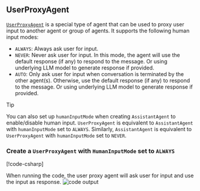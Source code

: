 ## UserProxyAgent

[`UserProxyAgent`](../api/AutoGen.UserProxyAgent.yml) is a special type of agent that can be used to proxy user input to another agent or group of agents. It supports the following human input modes:
- `ALWAYS`: Always ask user for input.
- `NEVER`: Never ask user for input. In this mode, the agent will use the default response (if any) to respond to the message. Or using underlying LLM model to generate response if provided.
- `AUTO`: Only ask user for input when conversation is terminated by the other agent(s). Otherwise, use the default response (if any) to respond to the message. Or using underlying LLM model to generate response if provided.

> [!TIP]
> You can also set up `humanInputMode` when creating `AssistantAgent` to enable/disable human input. `UserProxyAgent` is equivalent to `AssistantAgent` with `humanInputMode` set to `ALWAYS`. Similarly, `AssistantAgent` is equivalent to `UserProxyAgent` with `humanInputMode` set to `NEVER`.

### Create a `UserProxyAgent` with `HumanInputMode` set to `ALWAYS`

[!code-csharp[](../../sample/AutoGen.BasicSamples/CodeSnippet/UserProxyAgentCodeSnippet.cs?name=code_snippet_1)]

When running the code, the user proxy agent will ask user for input and use the input as response.
![code output](../images/articles/CreateUserProxyAgent/image-1.png)